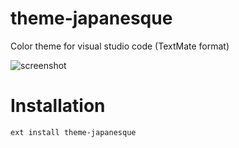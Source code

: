 # theme-japanesque

Color theme for visual studio code (TextMate format)

![screenshot](https://raw.githubusercontent.com/JunSuzukiJapan/theme-japanesque/master/images/screenshot.png)

# Installation

```
ext install theme-japanesque
```
